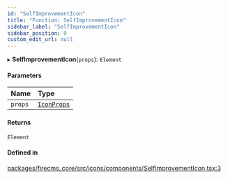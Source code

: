 ```yaml
---
id: "SelfImprovementIcon"
title: "Function: SelfImprovementIcon"
sidebar_label: "SelfImprovementIcon"
sidebar_position: 0
custom_edit_url: null
---
```


▸ **SelfImprovementIcon**(`props`): `Element`

#### Parameters

| Name | Type |
| :------ | :------ |
| `props` | [`IconProps`](../types/IconProps.md) |

#### Returns

`Element`

#### Defined in

[packages/firecms_core/src/icons/components/SelfImprovementIcon.tsx:3](https://github.com/FireCMSco/firecms/blob/d45f3739/packages/firecms_core/src/icons/components/SelfImprovementIcon.tsx#L3)
